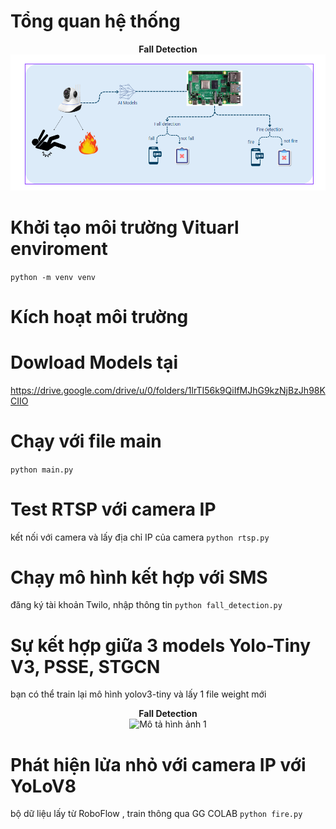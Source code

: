 # Tổng quan hệ thống

<p align="center">
  <b>Fall Detection</b><br>
  <img src="Screenshot 2024-09-20 001933.png" alt="Mô tả hình ảnh 1" width="600"/>
</p>

# Khởi tạo môi trường Vituarl enviroment
```python -m venv venv```
# Kích hoạt môi trường

# Dowload Models tại 
https://drive.google.com/drive/u/0/folders/1lrTI56k9QiIfMJhG9kzNjBzJh98KCIIO

# Chạy với file main
```python main.py```
# Test RTSP với camera IP
kết nối với camera và lấy địa chỉ IP của camera
```python rtsp.py```

# Chạy mô hình kết hợp với SMS
đăng ký tài khoản Twilo, nhập thông tin
```python fall_detection.py```

# Sự kết hợp giữa 3 models Yolo-Tiny V3, PSSE, STGCN
bạn có thể train lại mô hình yolov3-tiny và lấy 1 file weight mới 
<p align="center">
  <b>Fall Detection</b><br>
  <img src="Screenshot 2024-09-20 002229.png" alt="Mô tả hình ảnh 1" width="600"/>
</p>

# Phát hiện lửa nhỏ với camera IP với YoLoV8
bộ dữ liệu lấy từ RoboFlow , train thông qua GG COLAB ```python fire.py```
